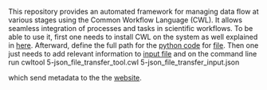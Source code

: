 This repository provides an automated framework for managing data flow at various stages using the Common Workflow Language (CWL). It allows seamless integration of processes and tasks in scientific workflows.
To be able to use it, first one needs to install CWL on the system as well explained in [here](https://github.com/mafshari64/common_workflow_language/blob/main/how%20to%20install%20Common%20Workflow%20Language_cwl.txt).
Afterward, define the full path for the [python code](https://github.com/mafshari64/common_workflow_language/blob/main/5-json_file_transfer.py) for [file](https://github.com/mafshari64/common_workflow_language/blob/main/5-json_file_transfer_tool.cwl).
Then one just needs to add relevant information to [input file](https://github.com/mafshari64/common_workflow_language/blob/main/5-json_file_transfer_input.json) and on the command line run 
cwltool 5-json_file_transfer_tool.cwl 5-json_file_transfer_input.json

which send metadata to the the [website](https://fwksimulationlogger.fz-rossendorf.de/login ).
